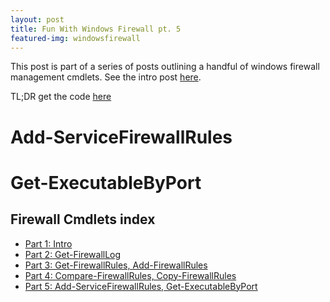 ```yaml
---
layout: post
title: Fun With Windows Firewall pt. 5
featured-img: windowsfirewall
---
```


This post is part of a series of posts outlining a handful of windows firewall management cmdlets.  See the intro post [here](/Fun-With-Windows-Firewall).

TL;DR get the code [here](https://github.com/murrahjm/misc-scripts/tree/master/WindowsFirewallcommands)

# Add-ServiceFirewallRules

# Get-ExecutableByPort

## Firewall Cmdlets index

* [Part 1: Intro](/Fun-With-Windows-Firewall)
* [Part 2: Get-FirewallLog](/Fun-With-Windows-Firewall-pt2)
* [Part 3: Get-FirewallRules, Add-FirewallRules](/Fun-With-Windows-Firewall-pt3)
* [Part 4: Compare-FirewallRules, Copy-FirewallRules](/Fun-With-Windows-Firewall-pt4)
* [Part 5: Add-ServiceFirewallRules, Get-ExecutableByPort](/Fun-With-Windows-Firewall-pt5)
